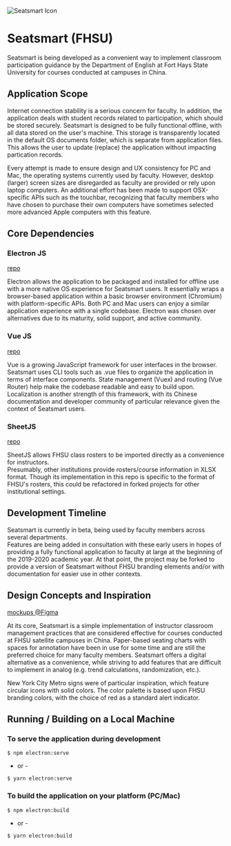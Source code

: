 ![Seatsmart Icon](https://seatsmart.now.sh/img/logo.b38f8b88.svg)

# Seatsmart (FHSU)
Seatsmart is being developed as a convenient way to implement classroom
participation guidance by the Department of English at Fort Hays State 
University for courses conducted at campuses in China.  

## Application Scope
Internet connection stability is a serious concern for faculty.  In addition, 
the application deals with student records related to participation, which 
should be stored securely.  Seatsmart is designed to be fully functional 
offline, with all data stored on the user's machine.  This storage is 
transparently located in the default OS documents folder, which is separate 
from application files.  This allows the user to update (replace) 
the application without impacting partication records.

Every attempt is made to ensure design and UX consistency for PC and Mac, the 
operating systems currently used by faculty.  However, desktop (larger) screen 
sizes are disregarded as faculty are provided or rely upon laptop computers.  An 
additional effort has been made to support OSX-specific APIs such as the touchbar, 
recognizing that faculty members who have chosen to purchase their own computers 
have sometimes selected more advanced Apple computers with this feature.

## Core Dependencies
### Electron JS
[repo](https://github.com/electron/electron)

Electron allows the application to be packaged and installed for offline use with a 
more native OS experience for Seatsmart users.  It essentially wraps a browser-based 
application within a basic browser environment (Chromium) with platform-specific 
APIs.  Both PC and Mac users can enjoy a similar application experience with a single 
codebase.  Electron was chosen over alternatives due to its maturity, solid support, 
and active community.

### Vue JS
[repo](https://github.com/vuejs/vue)

Vue is a growing JavaScript framework for user interfaces in the browser.  Seatsmart 
uses CLI tools such as .vue files to organize the application in terms of interface 
components.  State management (Vuex) and routing (Vue Router) help make the codebase 
readable and easy to build upon.  Localization is another strength of this framework, 
with its Chinese documentation and developer community of particular relevance given 
the context of Seatsmart users.

### SheetJS
[repo](https://github.com/SheetJS/js-xlsx)

SheetJS allows FHSU class rosters to be imported directly as a convenience for instructors.  
Presumably, other institutions provide rosters/course information in XLSX format. 
Though its implementation in this repo is specific to the format of FHSU's rosters, 
this could be refactored in forked projects for other institutional settings.

## Development Timeline
Seatsmart is currently in beta, being used by faculty members across several departments.  
Features are being added in consultation with these early users in hopes of providing 
a fully functional application to faculty at large at the beginning of the 2019-2020 
academic year.  At that point, the project may be forked to provide a version of Seatsmart without FHSU 
branding elements and/or with documentation for easier use in other contexts.

## Design Concepts and Inspiration
[mockups @Figma](https://www.figma.com/file/OxI3WKOFswThYuEfOR6UaV7V/Seatsmart)

At its core, Seatsmart is a simple implementation of instructor classroom management 
practices that are considered effective for courses conducted at FHSU satellite campuses 
in China.  Paper-based seating charts with spaces for annotation have been in use for 
some time and are still the preferred choice for many faculty members.  Seatsmart 
offers a digital alternative as a convenience, while striving to add features that are 
difficult to implement in analog (e.g. trend calculations, randomization, etc.).

New York City Metro signs were of particular inspiration, which feature circular icons 
with solid colors.  The color palette is based upon FHSU branding colors, with the choice 
of red as a standard alert indicator.  

## Running / Building on a Local Machine
### To serve the application during development
```
$ npm electron:serve
```
- or -
```
$ yarn electron:serve
```

### To build the application on your platform (PC/Mac)
```
$ npm electron:build
```
- or -
```
$ yarn electron:build
```
